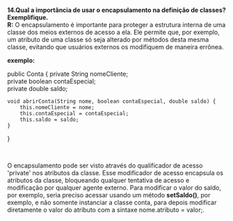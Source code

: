 **14.Qual a importância de usar o encapsulamento na definição de classes? Exemplifique.** <br>
**R:** O encapsulamento é importante para proteger a estrutura interna de uma classe dos meios externos de acesso a ela. Ele permite que, por exemplo, um atributo de uma classe só seja alterado por métodos desta mesma classe, evitando que usuários externos os modifiquem de maneira errônea. 

**exemplo:** <br>

public Conta {
    private String nomeCliente; <br>
    private boolean contaEspecial; <br>
    private double saldo; <br>

    void abrirConta(String nome, boolean contaEspecial, double saldo) {  
        this.nomeCliente = nome; 
        this.contaEspecial = contaEspecial;
        this.saldo = saldo;
    }
}

<br>

O encapsulamento pode ser visto através do qualificador de acesso 'private' nos atributos da classe. Esse modificador de acesso encapsula os atributos da classe, bloqueando qualquer tentativa de acesso e modificação por qualquer agente externo. Para modificar o valor do saldo, por exemplo, seria preciso acessar usando um método **setSaldo()**, por exemplo, e não somente instanciar a classe conta, para depois modificar diretamente o valor do atributo com a sintaxe nome.atributo = valor;.

